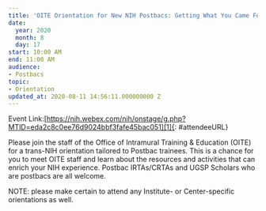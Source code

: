 ```yaml
---
title: 'OITE Orientation for New NIH Postbacs: Getting What You Came For'
date:
  year: 2020
  month: 8
  day: 17
start: 10:00 AM
end: 11:00 AM
audience:
- Postbacs
topic:
- Orientation
updated_at: 2020-08-11 14:56:11.000000000 Z
---
```

Event
Link:[https://nih.webex.com/nih/onstage/g.php?MTID=eda2c8c0ee76d9024bbf3fafe45bac051][1]{:
#attendeeURL}

Please join the staff of the Office of Intramural Training &amp;
Education (OITE) for a trans-NIH orientation tailored to Postbac
trainees. This is a chance for you to meet OITE staff and learn about
the resources and activities that can enrich your NIH experience.
Postbac IRTAs/CRTAs and UGSP Scholars who are postbacs are all welcome. 

NOTE: please make certain to attend any Institute- or Center-specific
orientations as well.

 

 



[1]: https://nih.webex.com/nih/onstage/g.php?MTID=eda2c8c0ee76d9024bbf3fafe45bac051
